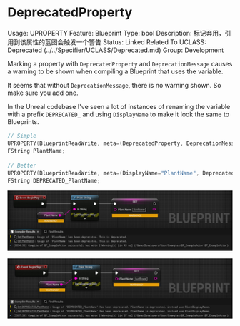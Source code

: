 # DeprecatedProperty

Usage: UPROPERTY
Feature: Blueprint
Type: bool
Description: 标记弃用，引用到该属性的蓝图会触发一个警告
Status: Linked
Related To UCLASS: Deprecated (../../Specifier/UCLASS/Deprecated.md)
Group: Development

Marking a property with `DeprecatedProperty` and `DeprecationMessage` causes a warning to be shown when compiling a Blueprint that uses the variable.

It seems that without `DeprecationMessage`, there is no warning shown. So make sure you add one.

In the Unreal codebase I've seen a lot of instances of renaming the variable with a prefix `DEPRECATED_` and using `DisplayName` to make it look the same to Blueprints.

```cpp
// Simple
UPROPERTY(BlueprintReadWrite, meta=(DeprecatedProperty, DeprecationMessage="This is deprecated"))
FString PlantName;

// Better
UPROPERTY(BlueprintReadWrite, meta=(DisplayName="PlantName", DeprecatedProperty, DeprecationMessage="PlantName is deprecated, instead use PlantDisplayName."))
FString DEPRECATED_PlantName;
```

![Untitled](DeprecatedProperty/Untitled.png)

![Untitled](DeprecatedProperty/Untitled%201.png)
